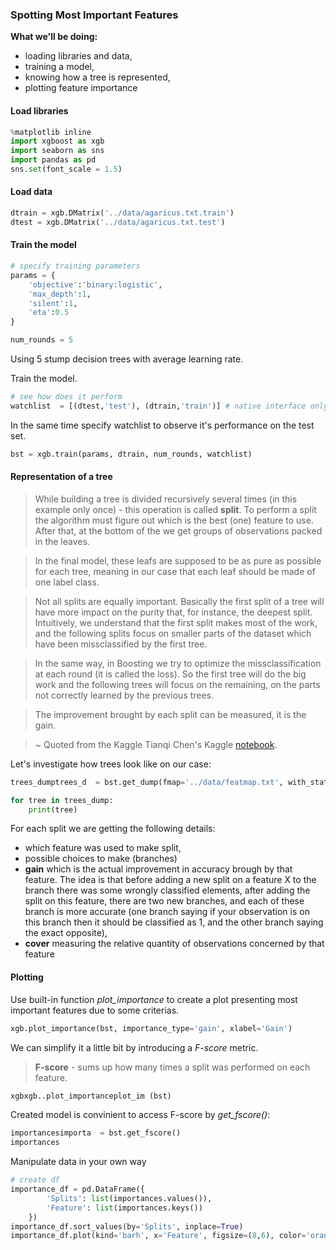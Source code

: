 ### Spotting Most Important Features

**What we'll be doing:**
* loading libraries and data,
* training a model,
* knowing how a tree is represented,
* plotting feature importance

#### Load libraries
```python
%matplotlib inline
import xgboost as xgb
import seaborn as sns
import pandas as pd
sns.set(font_scale = 1.5)
```
#### Load data
```python
dtrain = xgb.DMatrix('../data/agaricus.txt.train')
dtest = xgb.DMatrix('../data/agaricus.txt.test')
```
#### Train the model
```python
# specify training parameters
params = {
    'objective':'binary:logistic',
    'max_depth':1,
    'silent':1,
    'eta':0.5
}

num_rounds = 5
```
Using  5 stump decision trees with average learning rate.

Train the model. 
```python
# see how does it perform
watchlist  = [(dtest,'test'), (dtrain,'train')] # native interface only
```
In the same time specify watchlist to observe it's performance on the test set.
```python
bst = xgb.train(params, dtrain, num_rounds, watchlist)
```
#### Representation of a tree
> While building a tree is divided recursively several times (in this example only once) - this 
> operation is called **split**. To perform a split the algorithm must figure out which is the best (one) 
> feature to use.
> After that, at the bottom of the we get groups of observations packed in the leaves.

> In the final model, these leafs are supposed to be as pure as possible for each tree, meaning in our 
> case that each leaf should be made of one label class.

> Not all splits are equally important. Basically the first split of a tree will have more impact on 
> the purity that, for instance, the deepest split. Intuitively, we understand that the first split 
> makes most of the work, and the following splits focus on smaller parts of the dataset which have 
> been missclassified by the first tree.

> In the same way, in Boosting we try to optimize the missclassification at each round (it is called 
> the loss). So the first tree will do the big work and the following trees will focus on the remaining, 
> on the parts not correctly learned by the previous trees.

> The improvement brought by each split can be measured, it is the gain.

> ~ Quoted from the Kaggle Tianqi Chen's Kaggle [notebook](https://www.kaggle.com/tqchen/understanding-xgboost-model-on-otto-data).

Let's investigate how trees look like on our case:
```python
trees_dumptrees_d  = bst.get_dump(fmap='../data/featmap.txt', with_stats=True)

for tree in trees_dump:
    print(tree)
```
For each split we are getting the following details:

* which feature was used to make split,
* possible choices to make (branches)
* **gain** which is the actual improvement in accuracy brough by that feature. The idea is that before 
adding a new split on a feature X to the branch there was some wrongly classified elements, after adding 
the split on this feature, there are two new branches, and each of these branch is more accurate (one 
branch saying if your observation is on this branch then it should be classified as 1, and the other 
branch saying the exact opposite),
* **cover** measuring the relative quantity of observations concerned by that feature

#### Plotting
Use built-in function *plot_importance* to create a plot presenting most important features due to some criterias. 
```python
xgb.plot_importance(bst, importance_type='gain', xlabel='Gain')
```
We can simplify it a little bit by introducing a *F-score* metric.

> **F-score** - sums up how many times a split was performed on each feature.
```python
xgbxgb..plot_importanceplot_im (bst)
```
Created model is convinient to access F-score by *get_fscore()*:
```python
importancesimporta  = bst.get_fscore()
importances
```
Manipulate data in your own way
```python
# create df
importance_df = pd.DataFrame({
        'Splits': list(importances.values()),
        'Feature': list(importances.keys())
    })
importance_df.sort_values(by='Splits', inplace=True)
importance_df.plot(kind='barh', x='Feature', figsize=(8,6), color='orange')
```







